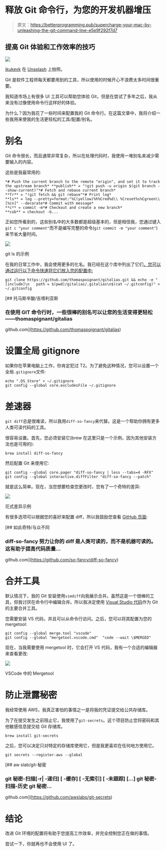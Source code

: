 # 释放 Git 命令行，为您的开发机器增压

> 原文：<https://betterprogramming.pub/supercharge-your-mac-by-unleashing-the-git-command-line-e5e9f292f7d7>

## 提高 Git 体验和工作效率的技巧

![](img/4b78b0250d8d177cc5065f8085323f2e.png)

[ikukevk](https://unsplash.com/@ikukevk) 在 [Unsplash](https://unsplash.com?utm_source=medium&utm_medium=referral) 上拍照。

Git 是软件工程师每天都要用到的工具，所以使用的时候开心不浪费太多时间很重要。

我知道市场上有很多 UI 工具可以帮助您体验 Git，但是在尝试了多年之后，我从来没有过像使用命令行这样好的体验。

为什么？因为我花了一些时间来配置我的 Git 命令行。在这篇文章中，我将介绍一些我用来使我的生活更轻松的工具/配置/别名。

# 别名

Git 命令很长，而且通常非常复杂，所以在处理代码时，我使用一堆别名来减少需要输入的内容。

这些是我最常用的:

```
*# Push the current branch to the remote "origin", and set it to track the upstream branch* **publish** = "!git push -u origin $(git branch --show-current)"*# Fetch and rebase current branch*
**fr** = "!git fetch && git rebase"*# Print log* 
**ls** = log --pretty=format:"%C(yellow)%h%Cred%d\\ %Creset%s%Cgreen\\ [%cn]" --decorate*# Commit with message*
**c** = commit -m*# Checkout and create a new branch*
**cob** = checkout -b...
```

正如您所看到的，这些别名中的大多数都是超级基本的，但是相信我，您通过键入`git c "your comment"`而不是编写完整的命令(`git commit -m "your comment"`)来节省大量时间。

![](img/35d3374ca1b8c1356850512e10709d49.png)

git ls 的示例

在我的日常工作中，我会使用更多的化名。我已经在这个库中列出了它们[，您可以通过运行以下命令快速将它们放入您的配置中:](https://github.com/thomaspoignant/gitalias)

```
git clone https://github.com/thomaspoignant/gitalias.git && echo -e "[include]\n   path = $(pwd)/gitalias/.gitalias\n$(cat ~/.gitconfig)" > ~/.gitconfig
```

[](https://github.com/thomaspoignant/gitalias) [## 托马斯辛酸/吉塔利亚斯

### 在使用 GIT 命令行时，一些很棒的别名可以让您的生活变得更轻松——thomaspignant/gitalias

github.com](https://github.com/thomaspoignant/gitalias) 

# 设置全局 gitignore

如果你在苹果电脑上工作，你肯定犯过 T2。为了避免这种情况，您可以设置一个全局`.gitignore`文件:

```
echo ".DS_Store" > ~/.gitignore
git config --global core.excludesFile ~/.gitignore
```

# 差速器

`git diff`总是很难读，所以我用`diff-so-fancy`来代替。这是一个帮助你拥有更多人类可读代码的工具。

很容易设置。首先，您必须安装它(brew 在这里只是一个示例，因为其他安装方法也是可用的):

```
brew install diff-so-fancy
```

然后配置 Git 来使用它:

```
git config --global core.pager "diff-so-fancy | less --tabs=4 -RFX"
git config --global interactive.diffFilter "diff-so-fancy --patch"
```

就是这么简单。现在，当您想要检查您更改时，您有了一个奇特的差异:

![](img/443de9b1702aa3b4cf6f933aec1a5dcb.png)

花式差异示例

有很多选项可以根据您的喜好来配置 diff，所以我鼓励您查看 [GitHub 页面](https://github.com/so-fancy/diff-so-fancy):

[](https://github.com/so-fancy/diff-so-fancy) [## 如此奇特/与众不同

### diff-so-fancy 努力让你的 diff 是人类可读的，而不是机器可读的。这有助于提高代码质量…

github.com](https://github.com/so-fancy/diff-so-fancy) 

# 合并工具

默认情况下，我的 Git 安装使用`vimdiff`向我展示合并。虽然这是一个很棒的工具，但我讨厌在命令行中编辑合并。所以我决定使用 [Visual Studio 代码](https://code.visualstudio.com/)作为 Git 的主要合并工具。

您需要安装 VS 代码，并且可以从命令行访问。之后，您可以将其配置为您的 mergetool:

```
git config --global merge.tool "vscode"
git config --global "mergetool.vscode.cmd"  "code --wait \$MERGED"
```

现在，当我需要使用 mergetool 时，它会打开 VS 代码，我有一个合适的编辑器来查看更改:

![](img/44ee66e0f0c75e54fae769f094923995.png)

VSCode 中的 Mergetool

# 防止泄露秘密

我经常使用 AWS，我真正害怕的事情之一是将我的凭证提交给公共存储库。

为了在提交发生之前阻止它，我使用了`git-secrets`。这个项目防止您将密码和其他敏感信息提交给 Git 存储库。

```
brew install git-secrets
```

之后，您可以决定只对特定的存储库使用它，但是我更喜欢在任何地方使用它。

```
git secrets --register-aws --global
```

[](https://github.com/awslabs/git-secrets) [## aw slab/git-秘密

### git 秘密-扫描[-r| -递归] [ -缓存] [ -无索引] [ -未跟踪] [...] git 秘密-扫描-历史 git 秘密…

github.com](https://github.com/awslabs/git-secrets) 

# 结论

改进 Git 环境的配置将有助于您提高工作效率，并完全控制您正在做的事情。

尝试一下，你就再也不会使用 UI 了。